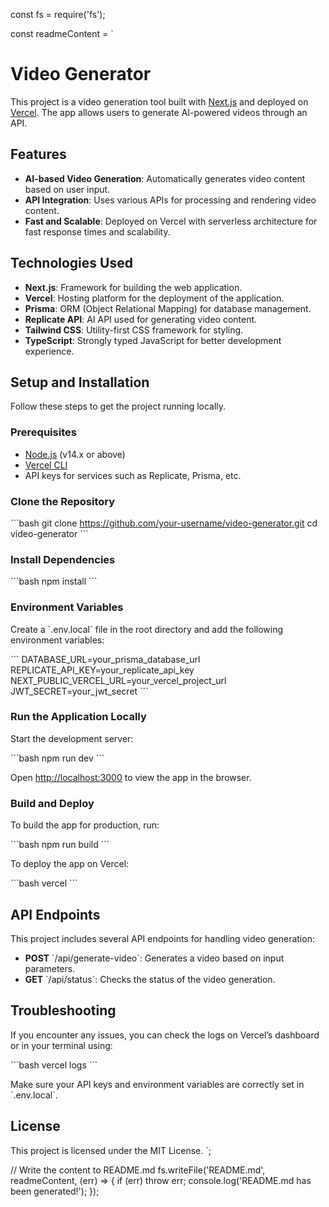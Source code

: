 const fs = require('fs');

const readmeContent = `
# Video Generator

This project is a video generation tool built with [Next.js](https://nextjs.org/) and deployed on [Vercel](https://vercel.com). The app allows users to generate AI-powered videos through an API.

## Features

- **AI-based Video Generation**: Automatically generates video content based on user input.
- **API Integration**: Uses various APIs for processing and rendering video content.
- **Fast and Scalable**: Deployed on Vercel with serverless architecture for fast response times and scalability.

## Technologies Used

- **Next.js**: Framework for building the web application.
- **Vercel**: Hosting platform for the deployment of the application.
- **Prisma**: ORM (Object Relational Mapping) for database management.
- **Replicate API**: AI API used for generating video content.
- **Tailwind CSS**: Utility-first CSS framework for styling.
- **TypeScript**: Strongly typed JavaScript for better development experience.

## Setup and Installation

Follow these steps to get the project running locally.

### Prerequisites

- [Node.js](https://nodejs.org/) (v14.x or above)
- [Vercel CLI](https://vercel.com/docs/cli)
- API keys for services such as Replicate, Prisma, etc.

### Clone the Repository

\`\`\`bash
git clone https://github.com/your-username/video-generator.git
cd video-generator
\`\`\`

### Install Dependencies

\`\`\`bash
npm install
\`\`\`

### Environment Variables

Create a \`.env.local\` file in the root directory and add the following environment variables:

\`\`\`
DATABASE_URL=your_prisma_database_url
REPLICATE_API_KEY=your_replicate_api_key
NEXT_PUBLIC_VERCEL_URL=your_vercel_project_url
JWT_SECRET=your_jwt_secret
\`\`\`

### Run the Application Locally

Start the development server:

\`\`\`bash
npm run dev
\`\`\`

Open [http://localhost:3000](http://localhost:3000) to view the app in the browser.

### Build and Deploy

To build the app for production, run:

\`\`\`bash
npm run build
\`\`\`

To deploy the app on Vercel:

\`\`\`bash
vercel
\`\`\`

## API Endpoints

This project includes several API endpoints for handling video generation:

- **POST** \`/api/generate-video\`: Generates a video based on input parameters.
- **GET** \`/api/status\`: Checks the status of the video generation.

## Troubleshooting

If you encounter any issues, you can check the logs on Vercel’s dashboard or in your terminal using:

\`\`\`bash
vercel logs
\`\`\`

Make sure your API keys and environment variables are correctly set in \`.env.local\`.

## License

This project is licensed under the MIT License.
`;

// Write the content to README.md
fs.writeFile('README.md', readmeContent, (err) => {
  if (err) throw err;
  console.log('README.md has been generated!');
});
